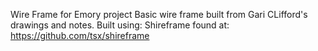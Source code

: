 Wire Frame for Emory project
 Basic wire frame built from Gari CLifford's drawings and notes.
 Built using: Shireframe found at: https://github.com/tsx/shireframe
 
